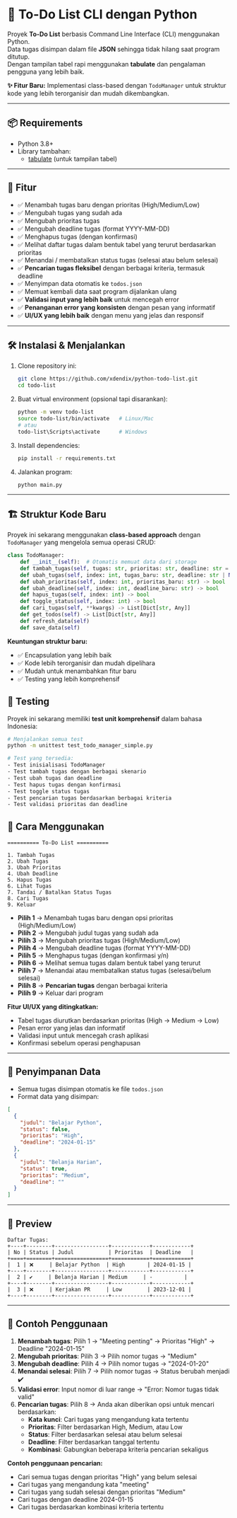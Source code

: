 # 📝 To-Do List CLI dengan Python

Proyek **To-Do List** berbasis Command Line Interface (CLI) menggunakan Python.  
Data tugas disimpan dalam file **JSON** sehingga tidak hilang saat program ditutup.  
Dengan tampilan tabel rapi menggunakan **tabulate** dan pengalaman pengguna yang lebih baik.

**✨ Fitur Baru:** Implementasi class-based dengan `TodoManager` untuk struktur kode yang lebih terorganisir dan mudah dikembangkan.

---

## 📦 Requirements
- Python 3.8+
- Library tambahan:
  - [tabulate](https://pypi.org/project/tabulate/) (untuk tampilan tabel)

---

## 📌 Fitur
- ✅ Menambah tugas baru dengan prioritas (High/Medium/Low)
- ✅ Mengubah tugas yang sudah ada
- ✅ Mengubah prioritas tugas
- ✅ Mengubah deadline tugas (format YYYY-MM-DD)
- ✅ Menghapus tugas (dengan konfirmasi)
- ✅ Melihat daftar tugas dalam bentuk tabel yang terurut berdasarkan prioritas
- ✅ Menandai / membatalkan status tugas (selesai atau belum selesai)
- ✅ **Pencarian tugas fleksibel** dengan berbagai kriteria, termasuk deadline
- ✅ Menyimpan data otomatis ke `todos.json`
- ✅ Memuat kembali data saat program dijalankan ulang
- ✅ **Validasi input yang lebih baik** untuk mencegah error
- ✅ **Penanganan error yang konsisten** dengan pesan yang informatif
- ✅ **UI/UX yang lebih baik** dengan menu yang jelas dan responsif

---

## 🛠️ Instalasi & Menjalankan
1. Clone repository ini:
   ```bash
   git clone https://github.com/xdendix/python-todo-list.git
   cd todo-list
   ```
2. Buat virtual environment (opsional tapi disarankan):
   ```bash
   python -m venv todo-list
   source todo-list/bin/activate   # Linux/Mac
   # atau
   todo-list\Scripts\activate      # Windows
   ```

3. Install dependencies:
   ```bash
   pip install -r requirements.txt
   ```

4. Jalankan program:
   ```bash
   python main.py
   ```

---

## 🏗️ Struktur Kode Baru

Proyek ini sekarang menggunakan **class-based approach** dengan `TodoManager` yang mengelola semua operasi CRUD:

```python
class TodoManager:
    def __init__(self):  # Otomatis memuat data dari storage
    def tambah_tugas(self, tugas: str, prioritas: str, deadline: str = "") -> bool
    def ubah_tugas(self, index: int, tugas_baru: str, deadline: str | None = None) -> bool
    def ubah_prioritas(self, index: int, prioritas_baru: str) -> bool
    def ubah_deadline(self, index: int, deadline_baru: str) -> bool
    def hapus_tugas(self, index: int) -> bool
    def toggle_status(self, index: int) -> bool
    def cari_tugas(self, **kwargs) -> List[Dict[str, Any]]
    def get_todos(self) -> List[Dict[str, Any]]
    def refresh_data(self)
    def save_data(self)
```

**Keuntungan struktur baru:**
- ✅ Encapsulation yang lebih baik
- ✅ Kode lebih terorganisir dan mudah dipelihara
- ✅ Mudah untuk menambahkan fitur baru
- ✅ Testing yang lebih komprehensif

## 🧪 Testing

Proyek ini sekarang memiliki **test unit komprehensif** dalam bahasa Indonesia:

```bash
# Menjalankan semua test
python -m unittest test_todo_manager_simple.py

# Test yang tersedia:
- Test inisialisasi TodoManager
- Test tambah tugas dengan berbagai skenario
- Test ubah tugas dan deadline
- Test hapus tugas dengan konfirmasi
- Test toggle status tugas
- Test pencarian tugas berdasarkan berbagai kriteria
- Test validasi prioritas dan deadline
```

## 🚀 Cara Menggunakan

```
========== To-Do List ==========

1. Tambah Tugas
2. Ubah Tugas
3. Ubah Prioritas
4. Ubah Deadline
5. Hapus Tugas
6. Lihat Tugas
7. Tandai / Batalkan Status Tugas
8. Cari Tugas
9. Keluar
```

- **Pilih 1** → Menambah tugas baru dengan opsi prioritas (High/Medium/Low)
- **Pilih 2** → Mengubah judul tugas yang sudah ada
- **Pilih 3** → Mengubah prioritas tugas (High/Medium/Low)
- **Pilih 4** → Mengubah deadline tugas (format YYYY-MM-DD)
- **Pilih 5** → Menghapus tugas (dengan konfirmasi y/n)
- **Pilih 6** → Melihat semua tugas dalam bentuk tabel yang terurut
- **Pilih 7** → Menandai atau membatalkan status tugas (selesai/belum selesai)
- **Pilih 8** → **Pencarian tugas** dengan berbagai kriteria
- **Pilih 9** → Keluar dari program

**Fitur UI/UX yang ditingkatkan:**
- Tabel tugas diurutkan berdasarkan prioritas (High → Medium → Low)
- Pesan error yang jelas dan informatif
- Validasi input untuk mencegah crash aplikasi
- Konfirmasi sebelum operasi penghapusan

---

## 💾 Penyimpanan Data
- Semua tugas disimpan otomatis ke file `todos.json`
- Format data yang disimpan:
```json
[
  {
    "judul": "Belajar Python",
    "status": false,
    "prioritas": "High",
    "deadline": "2024-01-15"
  },
  {
    "judul": "Belanja Harian", 
    "status": true,
    "prioritas": "Medium",
    "deadline": ""
  }
]
```

---

## 📸 Preview
```
Daftar Tugas: 
+----+--------+-----------------+------------+------------+
| No | Status | Judul           | Prioritas  | Deadline   |
+====+========+=================+============+============+
|  1 | ❌     | Belajar Python  | High       | 2024-01-15 |
+----+--------+-----------------+------------+------------+
|  2 | ✔️     | Belanja Harian | Medium     | -          |
+----+--------+-----------------+------------+------------+
|  3 | ❌     | Kerjakan PR     | Low        | 2023-12-01 |
+----+--------+-----------------+------------+------------+
```

---

## 🎯 Contoh Penggunaan
1. **Menambah tugas**: Pilih 1 → "Meeting penting" → Prioritas "High" → Deadline "2024-01-15"
2. **Mengubah prioritas**: Pilih 3 → Pilih nomor tugas → "Medium"
3. **Mengubah deadline**: Pilih 4 → Pilih nomor tugas → "2024-01-20"
4. **Menandai selesai**: Pilih 7 → Pilih nomor tugas → Status berubah menjadi ✔️
5. **Validasi error**: Input nomor di luar range → "Error: Nomor tugas tidak valid"
6. **Pencarian tugas**: Pilih 8 → Anda akan diberikan opsi untuk mencari berdasarkan:
   - **Kata kunci**: Cari tugas yang mengandung kata tertentu
   - **Prioritas**: Filter berdasarkan High, Medium, atau Low
   - **Status**: Filter berdasarkan selesai atau belum selesai
   - **Deadline**: Filter berdasarkan tanggal tertentu
   - **Kombinasi**: Gabungkan beberapa kriteria pencarian sekaligus

**Contoh penggunaan pencarian:**
- Cari semua tugas dengan prioritas "High" yang belum selesai
- Cari tugas yang mengandung kata "meeting" 
- Cari tugas yang sudah selesai dengan prioritas "Medium"
- Cari tugas dengan deadline 2024-01-15
- Cari tugas berdasarkan kombinasi kriteria tertentu

